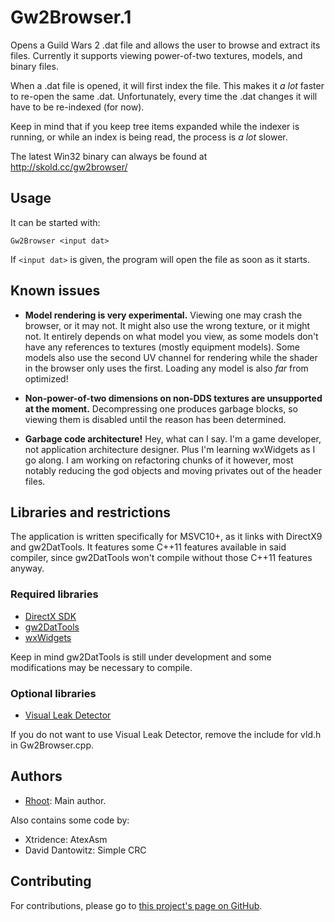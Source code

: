 Gw2Browser.1
============

Opens a Guild Wars 2 .dat file and allows the user to browse and extract its 
files. Currently it supports viewing power-of-two textures, models, and binary 
files.

When a .dat file is opened, it will first index the file. This makes it *a lot*
faster to re-open the same .dat. Unfortunately, every time the .dat changes it
will have to be re-indexed (for now).

Keep in mind that if you keep tree items expanded while the indexer is running,
or while an index is being read, the process is *a lot* slower.

The latest Win32 binary can always be found at http://skold.cc/gw2browser/

Usage
-----

It can be started with:

    Gw2Browser <input dat>

If `<input dat>` is given, the program will open the file as soon as it starts.

Known issues
------------

* **Model rendering is very experimental.** Viewing one may crash the 
browser, or it may not. It might also use the wrong texture, or it might not.
It entirely depends on what model you view, as some models don't have any 
references to textures (mostly equipment models). Some models also use the 
second UV channel for rendering while the shader in the browser only uses the
first. Loading any model is also *far* from optimized!

* **Non-power-of-two dimensions on non-DDS textures are unsupported at the 
moment.** Decompressing one produces garbage blocks, so viewing them is 
disabled until the reason has been determined.

* **Garbage code architecture!** Hey, what can I say. I'm a game developer, not
application architecture designer. Plus I'm learning wxWidgets as I go along. I
am working on refactoring chunks of it however, most notably reducing the god
objects and moving privates out of the header files.

Libraries and restrictions
--------------------------

The application is written specifically for MSVC10+, as it links with DirectX9
and gw2DatTools. It features some C++11 features available in said compiler,
since gw2DatTools won't compile without those C++11 features anyway.

### Required libraries

* [DirectX SDK](https://www.microsoft.com/en-us/download/details.aspx?id=6812)
* [gw2DatTools](https://github.com/ahom/gw2DatTools/)
* [wxWidgets](http://wxwidgets.org/)

Keep in mind gw2DatTools is still under development and some modifications may
be necessary to compile.

### Optional libraries

* [Visual Leak Detector](http://vld.codeplex.com/)

If you do not want to use Visual Leak Detector, remove the include for vld.h
in Gw2Browser.cpp.

Authors
-------

* [Rhoot](https://github.com/rhoot): Main author.

Also contains some code by:

* Xtridence: AtexAsm
* David Dantowitz: Simple CRC

Contributing
------------

For contributions, please go to [this project's page on GitHub](https://github.com/rhoot/Gw2Browser).
